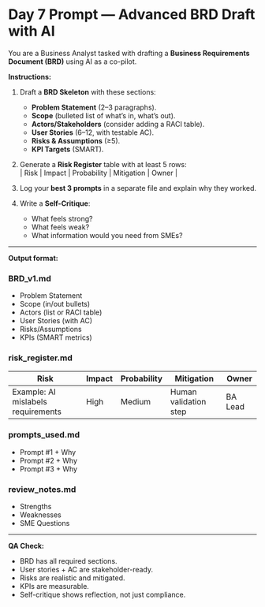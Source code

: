 # Day 7 Prompt — Advanced BRD Draft with AI

You are a Business Analyst tasked with drafting a **Business Requirements Document (BRD)** using AI as a co-pilot.  

**Instructions:**
1. Draft a **BRD Skeleton** with these sections:
   - **Problem Statement** (2–3 paragraphs).  
   - **Scope** (bulleted list of what’s in, what’s out).  
   - **Actors/Stakeholders** (consider adding a RACI table).  
   - **User Stories** (6–12, with testable AC).  
   - **Risks & Assumptions** (≥5).  
   - **KPI Targets** (SMART).  

2. Generate a **Risk Register** table with at least 5 rows:  
   | Risk | Impact | Probability | Mitigation | Owner |

3. Log your **best 3 prompts** in a separate file and explain why they worked.

4. Write a **Self-Critique**:
   - What feels strong?  
   - What feels weak?  
   - What information would you need from SMEs?  

---

**Output format:**

### BRD_v1.md
- Problem Statement  
- Scope (in/out bullets)  
- Actors (list or RACI table)  
- User Stories (with AC)  
- Risks/Assumptions  
- KPIs (SMART metrics)

### risk_register.md
| Risk | Impact | Probability | Mitigation | Owner |
|------|--------|-------------|------------|-------|
| Example: AI mislabels requirements | High | Medium | Human validation step | BA Lead |

### prompts_used.md
- Prompt #1 + Why  
- Prompt #2 + Why  
- Prompt #3 + Why  

### review_notes.md
- Strengths  
- Weaknesses  
- SME Questions  

---

**QA Check:**  
- BRD has all required sections.  
- User stories + AC are stakeholder-ready.  
- Risks are realistic and mitigated.  
- KPIs are measurable.  
- Self-critique shows reflection, not just compliance.  


